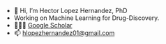 - 👋 Hi, I’m Hector Lopez Hernandez, PhD
- Working on Machine Learning for Drug-Discovery.
- 👨🏻‍🏫 [Google Scholar](https://scholar.google.com/citations?user=XYubcwcAAAAJ&hl=en&authuser=1)
- 📫 hlopezhernandez01@gmail.com
